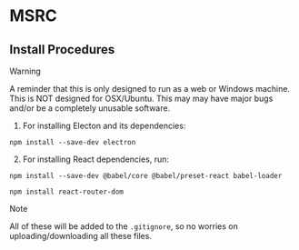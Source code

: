 # MSRC

## Install Procedures
> [!WARNING]
> A reminder that this is only designed to run as a web or Windows machine. This is NOT designed for OSX/Ubuntu. This may may have major bugs and/or be a completely unusable software. 

1. For installing Electon and its dependencies:
```
npm install --save-dev electron
```


2. For installing React dependencies, run:
```
npm install --save-dev @babel/core @babel/preset-react babel-loader
```
```
npm install react-router-dom
```

> [!NOTE]
> All of these will be added to the `.gitignore`, so no worries on uploading/downloading all these files.
